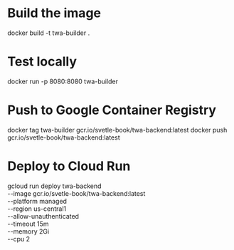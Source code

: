# Build the image
docker build -t twa-builder .

# Test locally
docker run -p 8080:8080 twa-builder

# Push to Google Container Registry
docker tag twa-builder gcr.io/svetle-book/twa-backend:latest
docker push gcr.io/svetle-book/twa-backend:latest

# Deploy to Cloud Run
gcloud run deploy twa-backend \
  --image gcr.io/svetle-book/twa-backend:latest \
  --platform managed \
  --region us-central1 \
  --allow-unauthenticated \
  --timeout 15m \
  --memory 2Gi \
  --cpu 2

